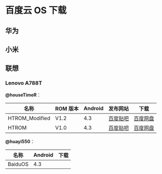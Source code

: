# 百度云 OS 下载

## 华为

## 小米

## 联想

### Lenovo A788T

__@houseTimeR__：

| 名称 | ROM 版本 | Android | 发布网站 | 下载 |
| ---- | ---- | ---- | ---- | --- |
| HTROM_Modified | V1.2 | 4.3 | [百度贴吧][houseTimeR_A788T_1] | [百度网盘][houseTimeR_A788T_2] |
| HTROM | V1.0 | 4.3 | [百度贴吧][houseTimeR_A788T_3] | [百度网盘][houseTimeR_A788T_4] |

[houseTimeR_A788T_1]: https://tieba.baidu.com/p/4758933874?pid=97069221919&cid=#97069221919
[houseTimeR_A788T_2]: https://pan.baidu.com/share/link?shareid=3353452284&uk=3727937318
[houseTimeR_A788T_3]: https://tieba.baidu.com/p/4742279453?pid=96478657615&cid=#96478657615
[houseTimeR_A788T_4]: https://pan.baidu.com/s/1eSE2r4I?pwd=i58r

__@huayi550__：

| 名称 | Android | 下载 |
| ---- | ---- | ---- |
| BaiduOS | 4.3 |  |
